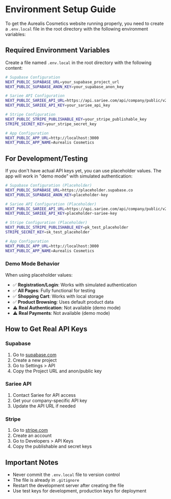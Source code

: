 # Environment Setup Guide

To get the Aurealis Cosmetics website running properly, you need to create a `.env.local` file in the root directory with the following environment variables:

## Required Environment Variables

Create a file named `.env.local` in the root directory with the following content:

```bash
# Supabase Configuration
NEXT_PUBLIC_SUPABASE_URL=your_supabase_project_url
NEXT_PUBLIC_SUPABASE_ANON_KEY=your_supabase_anon_key

# Sariee API Configuration
NEXT_PUBLIC_SARIEE_API_URL=https://api.sariee.com/api/company/public/v2
NEXT_PUBLIC_SARIEE_API_KEY=your_sariee_api_key

# Stripe Configuration
NEXT_PUBLIC_STRIPE_PUBLISHABLE_KEY=your_stripe_publishable_key
STRIPE_SECRET_KEY=your_stripe_secret_key

# App Configuration
NEXT_PUBLIC_APP_URL=http://localhost:3000
NEXT_PUBLIC_APP_NAME=Aurealis Cosmetics
```

## For Development/Testing

If you don't have actual API keys yet, you can use placeholder values. The app will work in "demo mode" with simulated authentication:

```bash
# Supabase Configuration (Placeholder)
NEXT_PUBLIC_SUPABASE_URL=https://placeholder.supabase.co
NEXT_PUBLIC_SUPABASE_ANON_KEY=placeholder-key

# Sariee API Configuration (Placeholder)
NEXT_PUBLIC_SARIEE_API_URL=https://api.sariee.com/api/company/public/v2
NEXT_PUBLIC_SARIEE_API_KEY=placeholder-sariee-key

# Stripe Configuration (Placeholder)
NEXT_PUBLIC_STRIPE_PUBLISHABLE_KEY=pk_test_placeholder
STRIPE_SECRET_KEY=sk_test_placeholder

# App Configuration
NEXT_PUBLIC_APP_URL=http://localhost:3000
NEXT_PUBLIC_APP_NAME=Aurealis Cosmetics
```

### Demo Mode Behavior

When using placeholder values:
- ✅ **Registration/Login**: Works with simulated authentication
- ✅ **All Pages**: Fully functional for testing
- ✅ **Shopping Cart**: Works with local storage
- ✅ **Product Browsing**: Uses default product data
- ⚠️ **Real Authentication**: Not available (demo mode)
- ⚠️ **Real Payments**: Not available (demo mode)

## How to Get Real API Keys

### Supabase
1. Go to [supabase.com](https://supabase.com)
2. Create a new project
3. Go to Settings > API
4. Copy the Project URL and anon/public key

### Sariee API
1. Contact Sariee for API access
2. Get your company-specific API key
3. Update the API URL if needed

### Stripe
1. Go to [stripe.com](https://stripe.com)
2. Create an account
3. Go to Developers > API Keys
4. Copy the publishable and secret keys

## Important Notes

- Never commit the `.env.local` file to version control
- The file is already in `.gitignore`
- Restart the development server after creating the file
- Use test keys for development, production keys for deployment
